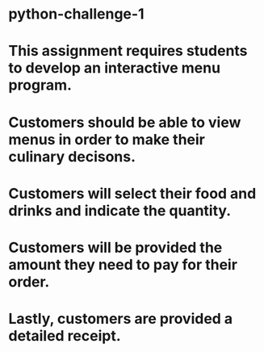 # python-challenge-1
# This assignment requires students to develop an interactive menu program. 
# Customers should be able to view menus in order to make their culinary decisons.
# Customers will select their food and drinks and indicate the quantity.
# Customers will be provided the amount they need to pay for their order.
# Lastly, customers are provided a detailed receipt. 
